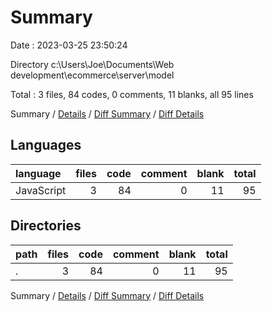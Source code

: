 # Summary

Date : 2023-03-25 23:50:24

Directory c:\\Users\\Joe\\Documents\\Web development\\ecommerce\\server\\model

Total : 3 files,  84 codes, 0 comments, 11 blanks, all 95 lines

Summary / [Details](details.md) / [Diff Summary](diff.md) / [Diff Details](diff-details.md)

## Languages
| language | files | code | comment | blank | total |
| :--- | ---: | ---: | ---: | ---: | ---: |
| JavaScript | 3 | 84 | 0 | 11 | 95 |

## Directories
| path | files | code | comment | blank | total |
| :--- | ---: | ---: | ---: | ---: | ---: |
| . | 3 | 84 | 0 | 11 | 95 |

Summary / [Details](details.md) / [Diff Summary](diff.md) / [Diff Details](diff-details.md)